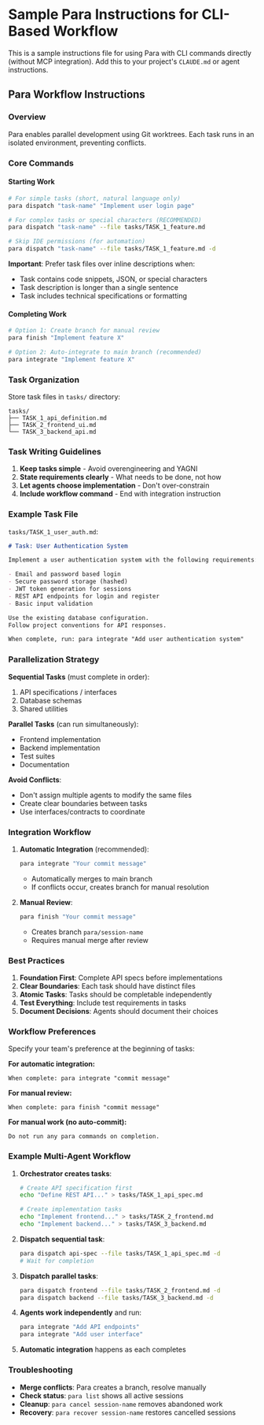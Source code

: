 # Sample Para Instructions for CLI-Based Workflow

This is a sample instructions file for using Para with CLI commands directly (without MCP integration). Add this to your project's `CLAUDE.md` or agent instructions.

## Para Workflow Instructions

### Overview
Para enables parallel development using Git worktrees. Each task runs in an isolated environment, preventing conflicts.

### Core Commands

#### Starting Work
```bash
# For simple tasks (short, natural language only)
para dispatch "task-name" "Implement user login page"

# For complex tasks or special characters (RECOMMENDED)
para dispatch "task-name" --file tasks/TASK_1_feature.md

# Skip IDE permissions (for automation)
para dispatch "task-name" --file tasks/TASK_1_feature.md -d
```

**Important**: Prefer task files over inline descriptions when:
- Task contains code snippets, JSON, or special characters
- Task description is longer than a single sentence
- Task includes technical specifications or formatting

#### Completing Work
```bash
# Option 1: Create branch for manual review
para finish "Implement feature X"

# Option 2: Auto-integrate to main branch (recommended)
para integrate "Implement feature X"
```

### Task Organization

Store task files in `tasks/` directory:
```
tasks/
├── TASK_1_api_definition.md
├── TASK_2_frontend_ui.md
└── TASK_3_backend_api.md
```

### Task Writing Guidelines

1. **Keep tasks simple** - Avoid overengineering and YAGNI
2. **State requirements clearly** - What needs to be done, not how
3. **Let agents choose implementation** - Don't over-constrain
4. **Include workflow command** - End with integration instruction

### Example Task File

`tasks/TASK_1_user_auth.md`:
```markdown
# Task: User Authentication System

Implement a user authentication system with the following requirements:

- Email and password based login
- Secure password storage (hashed)
- JWT token generation for sessions
- REST API endpoints for login and register
- Basic input validation

Use the existing database configuration.
Follow project conventions for API responses.

When complete, run: para integrate "Add user authentication system"
```

### Parallelization Strategy

**Sequential Tasks** (must complete in order):
1. API specifications / interfaces
2. Database schemas
3. Shared utilities

**Parallel Tasks** (can run simultaneously):
- Frontend implementation
- Backend implementation  
- Test suites
- Documentation

**Avoid Conflicts**:
- Don't assign multiple agents to modify the same files
- Create clear boundaries between tasks
- Use interfaces/contracts to coordinate

### Integration Workflow

1. **Automatic Integration** (recommended):
   ```bash
   para integrate "Your commit message"
   ```
   - Automatically merges to main branch
   - If conflicts occur, creates branch for manual resolution

2. **Manual Review**:
   ```bash
   para finish "Your commit message"
   ```
   - Creates branch `para/session-name`
   - Requires manual merge after review

### Best Practices

1. **Foundation First**: Complete API specs before implementations
2. **Clear Boundaries**: Each task should have distinct files
3. **Atomic Tasks**: Tasks should be completable independently
4. **Test Everything**: Include test requirements in tasks
5. **Document Decisions**: Agents should document their choices

### Workflow Preferences

Specify your team's preference at the beginning of tasks:

**For automatic integration:**
```
When complete: para integrate "commit message"
```

**For manual review:**
```
When complete: para finish "commit message"
```

**For manual work (no auto-commit):**
```
Do not run any para commands on completion.
```

### Example Multi-Agent Workflow

1. **Orchestrator creates tasks**:
   ```bash
   # Create API specification first
   echo "Define REST API..." > tasks/TASK_1_api_spec.md
   
   # Create implementation tasks
   echo "Implement frontend..." > tasks/TASK_2_frontend.md
   echo "Implement backend..." > tasks/TASK_3_backend.md
   ```

2. **Dispatch sequential task**:
   ```bash
   para dispatch api-spec --file tasks/TASK_1_api_spec.md -d
   # Wait for completion
   ```

3. **Dispatch parallel tasks**:
   ```bash
   para dispatch frontend --file tasks/TASK_2_frontend.md -d
   para dispatch backend --file tasks/TASK_3_backend.md -d
   ```

4. **Agents work independently** and run:
   ```bash
   para integrate "Add API endpoints"
   para integrate "Add user interface"
   ```

5. **Automatic integration** happens as each completes

### Troubleshooting

- **Merge conflicts**: Para creates a branch, resolve manually
- **Check status**: `para list` shows all active sessions
- **Cleanup**: `para cancel session-name` removes abandoned work
- **Recovery**: `para recover session-name` restores cancelled sessions
